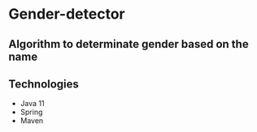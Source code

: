 # Gender-detector

## Algorithm to determinate gender based on the name

## Technologies

  - Java 11
  - Spring
  - Maven
  
